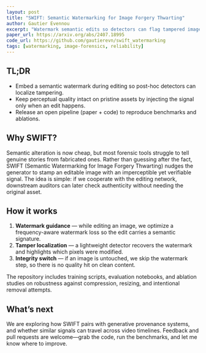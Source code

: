 ```yaml
---
layout: post
title: "SWIFT: Semantic Watermarking for Image Forgery Thwarting"
author: Gautier Evennou
excerpt: "Watermark semantic edits so detectors can flag tampered images without hurting clean media."
paper_url: https://arxiv.org/abs/2407.18995
code_url: https://github.com/gautierevn/swift_watermarking
tags: [watermarking, image-forensics, reliability]
---
```


## TL;DR

- Embed a semantic watermark during editing so post-hoc detectors can localize tampering.
- Keep perceptual quality intact on pristine assets by injecting the signal only when an edit happens.
- Release an open pipeline (paper + code) to reproduce benchmarks and ablations.

## Why SWIFT?

Semantic alteration is now cheap, but most forensic tools struggle to tell genuine stories from fabricated ones. Rather than guessing after the fact, SWIFT (Semantic Watermarking for Image Forgery Thwarting) nudges the generator to stamp an editable image with an imperceptible yet verifiable signal. The idea is simple: if we cooperate with the editing network, downstream auditors can later check authenticity without needing the original asset.

## How it works

1. **Watermark guidance** — while editing an image, we optimize a frequency-aware watermark loss so the edit carries a semantic signature.
2. **Tamper localization** — a lightweight detector recovers the watermark and highlights which pixels were modified.
3. **Integrity switch** — if an image is untouched, we skip the watermark step, so there is no quality hit on clean content.

The repository includes training scripts, evaluation notebooks, and ablation studies on robustness against compression, resizing, and intentional removal attempts.

## What’s next

We are exploring how SWIFT pairs with generative provenance systems, and whether similar signals can travel across video timelines. Feedback and pull requests are welcome—grab the code, run the benchmarks, and let me know where to improve.
